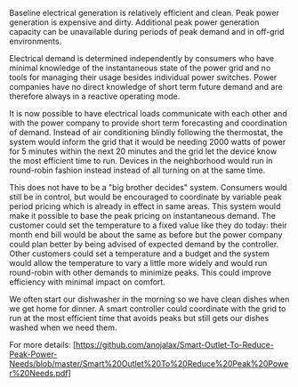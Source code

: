 Baseline electrical generation is relatively efficient and clean. Peak power generation is expensive and dirty. Additional peak power generation capacity can be unavailable during periods of peak demand and in off-grid environments.

Electrical demand is determined independently by consumers who have minimal knowledge of the instantaneous state of the power grid and no tools for managing their usage besides individual power switches. Power companies have no direct knowledge of short term future demand and are therefore always in a reactive operating mode.

It is now possible to have electrical loads communicate with each other and with the power company to provide short term forecasting and coordination of demand. Instead of air conditioning blindly following the thermostat, the system would inform the grid that it would be needing 2000 watts of power for 5 minutes within the next 20 minutes and the grid let the device know the most efficient time to run. Devices in the neighborhood would run in round-robin fashion instead instead of all turning on at the same time.

This does not have to be a "big brother decides" system. Consumers would still be in control, but would be encouraged to coordinate by variable peak period pricing which is already in effect in same areas. This system would make it possible to base the peak pricing on instantaneous demand. The customer could set the temperature to a fixed value like they do today: their month end bill would be about the same as before but the power company could plan better by being advised of expected demand by the controller. Other customers could set a temperature and a budget and the system would allow the temperature to vary a little more widely and would run round-robin with other demands to minimize peaks. This could improve efficiency with minimal impact on comfort.

We often start our dishwasher in the morning so we have clean dishes when we get home for dinner. A smart controller could coordinate with the grid to run at the most efficient time that avoids peaks but still gets our dishes washed when we need them.

For more details: [https://github.com/anojalax/Smart-Outlet-To-Reduce-Peak-Power-Needs/blob/master/Smart%20Outlet%20To%20Reduce%20Peak%20Power%20Needs.pdf]

